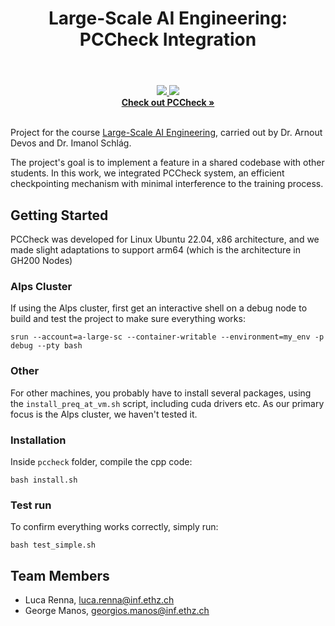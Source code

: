 <div align="center">
    <header><h1>Large-Scale AI Engineering: PCCheck Integration
</h1></header>
    <a href="#">
    <img src="https://img.shields.io/badge/Python-3.12-306998">
    </a>
    <a href="#">
        <img src="https://img.shields.io/badge/Conda-25.1.1-44903d">
    </a>
    <br>
    <a href="https://github.com/eth-easl/pccheck"><strong>Check out PCCheck »</strong></a>
</div>
<br>

Project for the course [Large-Scale AI Engineering](https://ai.ethz.ch/education/lectures-and-seminars/large-scale-ai-engineering.html), carried out by Dr. Arnout Devos and Dr. Imanol Schlág.

The project's goal is to implement a feature in a shared codebase with other students. In this work, we integrated PCCheck system, an efficient checkpointing mechanism with minimal interference to the training process.

## Getting Started

PCCheck was developed for Linux Ubuntu 22.04, x86 architecture, and we made slight adaptations to support arm64 (which is the architecture in GH200 Nodes)

### Alps Cluster

If using the Alps cluster, first get an interactive shell on a debug node to build and test the project to make sure everything works:

```shell
srun --account=a-large-sc --container-writable --environment=my_env -p debug --pty bash
```

### Other

For other machines, you probably have to install several packages, using the `install_preq_at_vm.sh` script, including cuda drivers etc. As our primary focus is the Alps cluster, we haven't tested it.

### Installation

Inside `pccheck` folder, compile the cpp code:

```shell
bash install.sh
```

### Test run

To confirm everything works correctly, simply run:

```shell
bash test_simple.sh
```


## Team Members

- Luca Renna, luca.renna@inf.ethz.ch
- George Manos, georgios.manos@inf.ethz.ch


